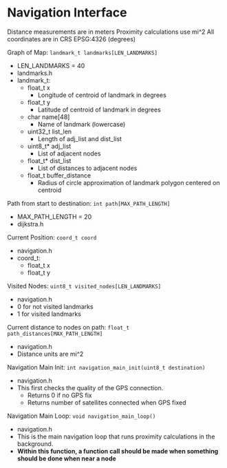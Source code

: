 # Navigation Interface

Distance measurements are in meters
Proximity calculations use mi^2
All coordinates are in CRS EPSG:4326 (degrees)

Graph of Map: `landmark_t landmarks[LEN_LANDMARKS]`
- LEN_LANDMARKS = 40
- landmarks.h
- landmark_t:
    - float_t x
        - Longitude of centroid of landmark in degrees
    - float_t y
        - Latitude of centroid of landmark in degrees
    - char name[48]
        - Name of landmark (lowercase)
    - uint32_t list_len
        - Length of adj_list and dist_list
    - uint8_t* adj_list
        - List of adjacent nodes
    - float_t* dist_list
        - List of distances to adjacent nodes
    - float_t buffer_distance
        - Radius of circle approximation of landmark polygon centered on centroid

Path from start to destination: `int path[MAX_PATH_LENGTH]`
- MAX_PATH_LENGTH = 20
- dijkstra.h

Current Position: `coord_t coord`
- navigation.h
- coord_t:
    - float_t x
    - float_t y

Visited Nodes: `uint8_t visited_nodes[LEN_LANDMARKS]`
- navigation.h
- 0 for not visited landmarks
- 1 for visited landmarks

Current distance to nodes on path: `float_t path_distances[MAX_PATH_LENGTH]`
- navigation.h
- Distance units are mi^2

Navigation Main Init: `int navigation_main_init(uint8_t destination)`
- navigation.h
- This first checks the quality of the GPS connection.
    - Returns 0 if no GPS fix
    - Returns number of satellites connected when GPS fixed

Navigation Main Loop: `void navigation_main_loop()`
- navigation.h
- This is the main navigation loop that runs proximity calculations in the background.
- **Within this function, a function call should be made when something should be done when near a node**
